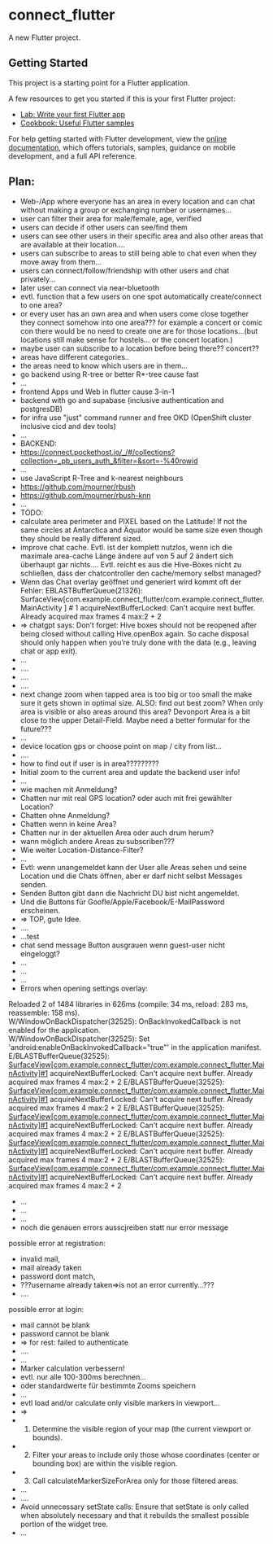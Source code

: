 # connect_flutter

A new Flutter project.

## Getting Started

This project is a starting point for a Flutter application.

A few resources to get you started if this is your first Flutter project:

- [Lab: Write your first Flutter app](https://docs.flutter.dev/get-started/codelab)
- [Cookbook: Useful Flutter samples](https://docs.flutter.dev/cookbook)

For help getting started with Flutter development, view the
[online documentation](https://docs.flutter.dev/), which offers tutorials,
samples, guidance on mobile development, and a full API reference.


## Plan:
- Web-/App where everyone has an area in every location and can chat without making a group or exchanging number or usernames...
- user can filter their area for male/female, age, verified
- users can decide if other users can see/find them
- users can see other users in their specific area and also other areas that are available at their location....
- users can subscribe to areas to still being able to chat even when they move away from them...
- users can connect/follow/friendship with other users and chat privately...
- later user can connect via near-bluetooth
- evtl. function that a few users on one spot automatically create/connect to one area? 
- or every user has an own area and when users come close together they connect somehow into one area??? for example a concert or comic con there would be no need to create one are for those locations...(but locations still make sense for hostels... or the concert location.)
- maybe user can subscribe to a location before being there?? concert??
- areas have different categories..
- the areas need to know which users are in them...
- go backend using R-tree or better R*-tree cause fast
- ...
- frontend Apps und Web in flutter cause 3-in-1
- backend with go and supabase (inclusive authentication and postgresDB)
- for infra use "just" command runner and free OKD (OpenShift cluster inclusive cicd and dev tools)
- ...
- BACKEND:
- https://connect.pockethost.io/_/#/collections?collection=_pb_users_auth_&filter=&sort=-%40rowid
- ...
- use JavaScript R-Tree and k-nearest neighbours
- https://github.com/mourner/rbush
- https://github.com/mourner/rbush-knn
- ...
- TODO:
- calculate area perimeter and PIXEL based on the Latitude! If not the same circles at Antarctica and Äquator would be same size even though they should be really different sized.
- improve chat cache. Evtl. ist der komplett nutzlos, wenn ich die maximale area-cache Länge ändere auf von 5 auf 2 ändert sich überhaupt gar nichts.... Evtl. reicht es aus die Hive-Boxes nicht zu schließen, dass der chatcontroller den cache/memory selbst managed?
- Wenn das Chat overlay geöffnet und generiert wird kommt oft der Fehler: EBLASTBufferQueue(21326): SurfaceView[com.example.connect_flutter/com.example.connect_flutter. MainActivity ] # 1 acquireNextBufferLocked: Can't acquire next buffer. Already acquired max frames 4 max:2 + 2
- => chatgpt says: Don’t forget: Hive boxes should not be reopened after being closed without calling Hive.openBox again. So cache disposal should only happen when you’re truly done with the data (e.g., leaving chat or app exit).
- ...
- ....
- ....
- ....
- next change zoom when tapped area is too big or too small the make sure it gets shown in optimal size. ALSO: find out best zoom? When only area is visible or also areas around this area? Devonport Area is a bit close to the upper Detail-Field. Maybe need a better formular for the future???
- ...
- device location gps or choose point on map / city from list...
- ....
- how to find out if user is in area?????????
- Initial zoom to the current area and update the backend user info!
- ...
- wie machen mit Anmeldung? 
- Chatten nur mit real GPS location? oder auch mit frei gewählter Location?
- Chatten ohne Anmeldung? 
- Chatten wenn in keine Area?
- Chatten nur in der aktuellen Area oder auch drum herum?
- wann möglich andere Areas zu subscriben???
- Wie weiter Location-Distance-Filter?
- ...
- Evtl: wenn unangemeldet kann der User alle Areas sehen und seine Location und die Chats öffnen, aber er darf nicht selbst Messages senden. 
- Senden Button gibt dann die Nachricht DU bist nicht angemeldet. 
- Und die Buttons für Goofle/Apple/Facebook/E-MailPassword erscheinen.
- => TOP, gute Idee.
- ....
- ...test
- chat send message Button ausgrauen wenn guest-user nicht eingeloggt?
- ...
- ...
- ...
- Errors when opening settings overlay:

Reloaded 2 of 1484 libraries in 626ms (compile: 
34 ms, reload: 283 ms, reassemble: 158 ms).     
W/WindowOnBackDispatcher(32525): OnBackInvokedCallback is not enabled for the application.      
W/WindowOnBackDispatcher(32525): Set 'android:enableOnBackInvokedCallback="true"' in the application manifest.
E/BLASTBufferQueue(32525): [SurfaceView[com.example.connect_flutter/com.example.connect_flutter.MainActivity]#1](f:1,a:4) acquireNextBufferLocked: Can't acquire next buffer. Already acquired max frames 4 max:2 + 2
E/BLASTBufferQueue(32525): [SurfaceView[com.example.connect_flutter/com.example.connect_flutter.MainActivity]#1](f:1,a:4) acquireNextBufferLocked: Can't acquire next buffer. Already acquired max frames 4 max:2 + 2
E/BLASTBufferQueue(32525): [SurfaceView[com.example.connect_flutter/com.example.connect_flutter.MainActivity]#1](f:1,a:4) acquireNextBufferLocked: Can't acquire next buffer. Already acquired max frames 4 max:2 + 2
E/BLASTBufferQueue(32525): [SurfaceView[com.example.connect_flutter/com.example.connect_flutter.MainActivity]#1](f:1,a:4) acquireNextBufferLocked: Can't acquire next buffer. Already acquired max frames 4 max:2 + 2
E/BLASTBufferQueue(32525): [SurfaceView[com.example.connect_flutter/com.example.connect_flutter.MainActivity]#1](f:1,a:4) acquireNextBufferLocked: Can't acquire next buffer. Already acquired max frames 4 max:2 + 2

- ...
- ...
- ...
- noch die genauen errors ausscjreiben statt nur error message


possible error at registration:
- invalid mail, 
- mail already taken
- password dont match, 
- ???username already taken=>is not an error currently...???
- ....

possible error at login:
- mail cannot be blank
- password cannot be blank
- => for rest: failed to authenticate
- ....
- ...
- Marker calculation verbessern!
- evtl. nur alle 100-300ms berechnen...
- oder standardwerte für bestimmte Zooms speichern
- ...
- evtl load and/or calculate only visible markers in viewport...
- =>
- 1. Determine the visible region of your map (the current viewport or bounds).
- 2. Filter your areas to include only those whose coordinates (center or bounding box) are within the visible region.
- 3. Call calculateMarkerSizeForArea only for those filtered areas.
- ...
- ....
- Avoid unnecessary setState calls: Ensure that setState is only called when absolutely necessary and that it rebuilds the smallest possible portion of the widget tree.
- ...


